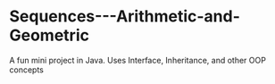 # Sequences---Arithmetic-and-Geometric
A fun mini project in Java. Uses Interface, Inheritance, and other OOP concepts
